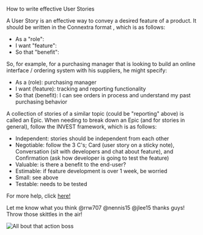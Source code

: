 How to write effective User Stories

A User Story is an effective way to convey a desired feature of a product.  It should be written in the Connextra format , which is as follows:
* As a "role":
* I want "feature":
* So that "benefit":

So, for example, for a purchasing manager that is looking to build an online interface / ordering system with his suppliers, he might specify:
* As a (role): purchasing manager
* I want (feature): tracking and reporting functionality
* So that (benefit): I can see orders in process and understand my past purchasing behavior

A collection of stories of a similar topic (could be "reporting" above) is called an Epic.  When needing to break down an Epic (and for stories in general), follow the INVEST framework, which is as follows:
* Independent: stories should be independent from each other
* Negotiable: follow the 3 C's; Card (user story on a sticky note), Conversation (sit with developers and chat about feature), and Confirmation (ask how developer is going to test the feature)
* Valuable: is there a benefit to the end-user?
* Estimable: if feature development is over 1 week, be worried
* Small: see above
* Testable: needs to be tested

For more help, click [here!](http://guide.agilealliance.org/guide/rolefeature.html)

Let me know what you think @rrw707 @nennis15 @jlee15 thanks guys!  Throw those skittles in the air!

![All bout that action boss](http://www.seahawks.com/assets/images/imported/SEA/articleImages/events/2013/140202-vs-broncos/140128-lynch-skittles-media-day-600.jpg)

